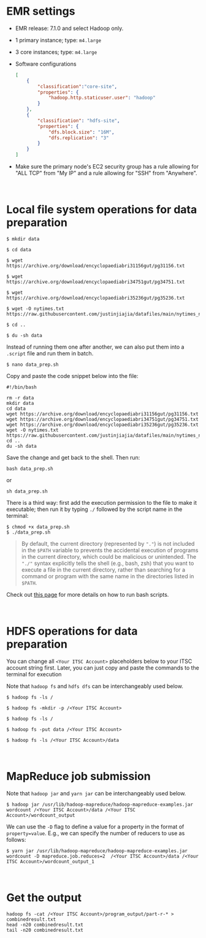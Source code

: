 
# EMR settings

- EMR release: 7.1.0 and select Hadoop only.
  
- 1 primary instance; type: `m4.large`

- 3 core instances; type: `m4.large`

- Software configurations
    ```json
    [
        {
            "classification":"core-site",
            "properties": {
                "hadoop.http.staticuser.user": "hadoop"
            }
        },
        {
            "classification": "hdfs-site",
            "properties": {
                "dfs.block.size": "16M",
                "dfs.replication": "3"
            }
        }
    ]
    ```

- Make sure the primary node's EC2 security group has a rule allowing for "ALL TCP" from "My IP" and a rule allowing for "SSH" from "Anywhere".


<br>

# Local file system operations for data preparation


```shell
$ mkdir data

$ cd data

$ wget https://archive.org/download/encyclopaediabri31156gut/pg31156.txt

$ wget https://archive.org/download/encyclopaediabri34751gut/pg34751.txt

$ wget https://archive.org/download/encyclopaediabri35236gut/pg35236.txt

$ wget -O nytimes.txt https://raw.githubusercontent.com/justinjiajia/datafiles/main/nytimes_news_articles.txt

$ cd ..

$ du -sh data
```

Instead of running them one after another, we can also put them into a `.script` file and run them in batch.

```shell
$ nano data_prep.sh
```


Copy and paste the code snippet below into the file:

```shell
#!/bin/bash

rm -r data
mkdir data
cd data
wget https://archive.org/download/encyclopaediabri31156gut/pg31156.txt
wget https://archive.org/download/encyclopaediabri34751gut/pg34751.txt
wget https://archive.org/download/encyclopaediabri35236gut/pg35236.txt
wget -O nytimes.txt https://raw.githubusercontent.com/justinjiajia/datafiles/main/nytimes_news_articles.txt
cd ..
du -sh data
```

Save the change and get back to the shell. Then run:

```shell
bash data_prep.sh
```
or 

```shell
sh data_prep.sh
```

There is a third way: first add the execution permission to the file to make it executable; then run it by typing `./` followed by the script name in the terminal:

```shell
$ chmod +x data_prep.sh
$ ./data_prep.sh
```
> By default, the current directory (represented by `"."`) is not included in the `$PATH` variable to prevents the accidental execution of programs in the current directory, which could be malicious or unintended. The `"./"` syntax explicitly tells the shell (e.g., bash, zsh) that you want to execute a file in the current directory, rather than searching for a command or program with the same name in the directories listed in `$PATH`.

Check out [this page](https://www.geeksforgeeks.org/how-to-run-bash-script-in-linux/) for more details on how to run bash scripts.


<br>

# HDFS operations for data preparation

You can change all `<Your ITSC Account>` placeholders below to your ITSC account string first. 
Later, you can just copy and paste the commands to the terminal for execution

Note that `hadoop fs` and `hdfs dfs` can be interchangeably used below.
 
```shell
$ hadoop fs -ls /

$ hadoop fs -mkdir -p /<Your ITSC Account>

$ hadoop fs -ls /

$ hadoop fs -put data /<Your ITSC Account>

$ hadoop fs -ls /<Your ITSC Account>/data
```

<br>

# MapReduce job submission


Note that `hadoop jar` and `yarn jar` can be interchangeably used below.

```shell
$ hadoop jar /usr/lib/hadoop-mapreduce/hadoop-mapreduce-examples.jar wordcount /<Your ITSC Account>/data /<Your ITSC Account>/wordcount_output
```

We can use the `-D` flag to define a value for a property in the format of `property=value`.
E.g., we can specify the number of reducers to use as follows:

```shell
$ yarn jar /usr/lib/hadoop-mapreduce/hadoop-mapreduce-examples.jar wordcount -D mapreduce.job.reduces=2  /<Your ITSC Account>/data /<Your ITSC Account>/wordcount_output_1
```

<br>

# Get the output

```shell
hadoop fs -cat /<Your ITSC Account>/program_output/part-r-* > combinedresult.txt
head -n20 combinedresult.txt
tail -n20 combinedresult.txt
```


